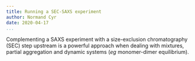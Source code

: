 ```yaml
---
title: Running a SEC-SAXS experiment
author: Normand Cyr
date: 2020-04-17
...
```


Complementing a SAXS experiment with a size-exclusion chromatography (SEC) step upstream is a powerful approach when dealing with mixtures, partial aggregation and dynamic systems (*eg* monomer-dimer equilibrium).
